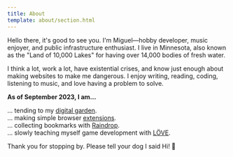 ```yaml
---
title: About
template: about/section.html
---
```


Hello there, it's good to see you. I'm Miguel—hobby developer, music enjoyer, and public infrastructure enthusiast. I live in Minnesota, also known as the "Land of 10,000 Lakes" for having over 14,000 bodies of fresh water.

I think a lot, work a lot, have existential crises, and know just enough about making websites to make me dangerous. I enjoy writing, reading, coding, listening to music, and love having a problem to solve.

**As of September 2023, I am…**

… tending to my [digital garden](https://forgetful.dev/).  
… making simple browser [extensions](https://addons.mozilla.org/en-US/firefox/user/17772574/).  
… collecting bookmarks with [Raindrop](https://raindrop.io/SemanticData).  
… slowly teaching myself game development with [LÖVE](https://love2d.org/).

Thank you for stopping by. Please tell your dog I said Hi! 🐶
